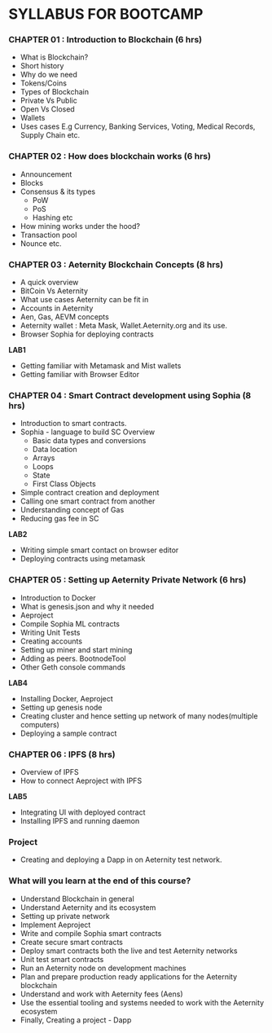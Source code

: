# SYLLABUS FOR BOOTCAMP

### CHAPTER 01 : Introduction to Blockchain   (6 hrs)

- What is Blockchain?	
- Short history
- Why do we need
- Tokens/Coins
- Types of Blockchain
- Private Vs Public
- Open Vs Closed
- Wallets
- Uses cases E.g Currency,  Banking Services, Voting, Medical Records, Supply Chain etc.	

### CHAPTER 02 :  How does blockchain works (6 hrs)

- Announcement
- Blocks
- Consensus & its types
    - PoW
    - PoS
    - Hashing etc
- How mining works under the hood?
- Transaction pool
- Nounce etc.

### CHAPTER 03 : Aeternity Blockchain Concepts  (8 hrs)

- A quick overview
- BitCoin Vs Aeternity
- What use cases Aeternity can be fit in
- Accounts in Aeternity 
- Aen, Gas, AEVM concepts
- Aeternity wallet : Meta Mask, Wallet.Aeternity.org  and its use.
- Browser Sophia for deploying contracts

**LAB1**
- Getting familiar with Metamask and Mist wallets
- Getting familiar with Browser Editor



### CHAPTER 04 : Smart Contract development using Sophia (8 hrs)

- Introduction to smart contracts.
- Sophia - language to build SC
Overview
  - Basic data types and conversions
  - Data location
  - Arrays
  - Loops
  - State
  - First Class Objects
- Simple contract creation and deployment
- Calling one smart contract from another
- Understanding concept of Gas 
- Reducing gas fee in SC

**LAB2**
- Writing simple smart contact on browser editor
- Deploying contracts using metamask



### CHAPTER 05 : Setting up Aeternity Private Network (6 hrs)

- Introduction to Docker 
- What is genesis.json and why it needed
- Aeproject
- Compile Sophia ML contracts
- Writing Unit Tests
- Creating accounts
- Setting up miner and start mining
- Adding as peers. BootnodeTool
- Other Geth console commands

**LAB4**
- Installing Docker, Aeproject 
- Setting up genesis node
- Creating cluster and hence setting up network of many nodes(multiple computers)
- Deploying a sample contract

### CHAPTER 06 :  IPFS (8 hrs)

- Overview of IPFS
- How to connect Aeproject with IPFS

**LAB5**
- Integrating UI with deployed contract
- Installing IPFS and running daemon

### Project
- Creating and deploying a Dapp in on Aeternity test network. 


### What will you learn at the end of this course?

- Understand Blockchain in general
- Understand Aeternity and its ecosystem
- Setting up private network
- Implement Aeproject
- Write and compile Sophia smart contracts
- Create secure smart contracts
- Deploy smart contracts both the live and test Aeternity networks
- Unit test smart contracts
- Run an Aeternity node on development machines
- Plan and prepare production ready applications for the Aeternity blockchain
- Understand and work with Aeternity fees (Aens)
- Use the essential tooling and systems needed to work with the Aeternity ecosystem
- Finally, Creating a project - Dapp
 


